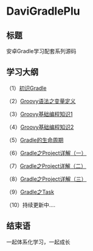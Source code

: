 # DaviGradlePlu
## 标题

安卓Gradle学习配套系列源码


## 学习大纲

（1）[初识Gradle](https://juejin.cn/post/6942665075887407135)

（2）[Groovy语法之变量定义](https://juejin.cn/post/6943876686672822280)

（3）[Groovy基础编程知识1](https://juejin.cn/post/6953890892990119943)

（4）[Groovy基础编程知识2](https://juejin.cn/post/6959482085509693476)

（5）[Gradle的生命周期](https://juejin.cn/post/6960834289755750408)

（6）[Gradle之Project详解（一）](https://juejin.cn/post/6961330050557804557)

（7）[Gradle之Project详解（二）](https://juejin.cn/post/6961937110999760932)

（8）[Gradle之Project详解（三）](https://juejin.cn/post/6964525571938189342)

（9）[Gradle之Task](https://juejin.cn/post/6966786879379210277)

（10）持续更新中....


## 结束语

一起体系化学习，一起成长



